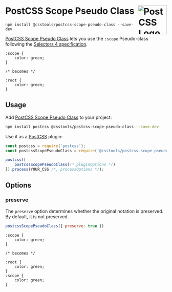 # PostCSS Scope Pseudo Class [<img src="https://postcss.github.io/postcss/logo.svg" alt="PostCSS Logo" width="90" height="90" align="right">][PostCSS]

`npm install @csstools/postcss-scope-pseudo-class --save-dev`

[PostCSS Scope Pseudo Class] lets you use the `:scope` Pseudo-class following the [Selectors 4 specification].

```pcss
:scope {
	color: green;
}

/* becomes */

:root {
	color: green;
}
```

## Usage

Add [PostCSS Scope Pseudo Class] to your project:

```bash
npm install postcss @csstools/postcss-scope-pseudo-class --save-dev
```

Use it as a [PostCSS] plugin:

```js
const postcss = require('postcss');
const postcssScopePseudoClass = require('@csstools/postcss-scope-pseudo-class');

postcss([
	postcssScopePseudoClass(/* pluginOptions */)
]).process(YOUR_CSS /*, processOptions */);
```



## Options

### preserve

The `preserve` option determines whether the original notation
is preserved. By default, it is not preserved.

```js
postcssScopePseudoClass({ preserve: true })
```

```pcss
:scope {
	color: green;
}

/* becomes */

:root {
	color: green;
}
:scope {
	color: green;
}
```

[cli-url]: https://github.com/csstools/postcss-plugins/actions/workflows/test.yml?query=workflow/test
[css-url]: https://cssdb.org/#scope-pseudo-class
[discord]: https://discord.gg/bUadyRwkJS
[npm-url]: https://www.npmjs.com/package/@csstools/postcss-scope-pseudo-class

[PostCSS]: https://github.com/postcss/postcss
[PostCSS Scope Pseudo Class]: https://github.com/csstools/postcss-plugins/tree/main/plugins/postcss-scope-pseudo-class
[Selectors 4 specification]: https://www.w3.org/TR/selectors-4/#the-scope-pseudo
